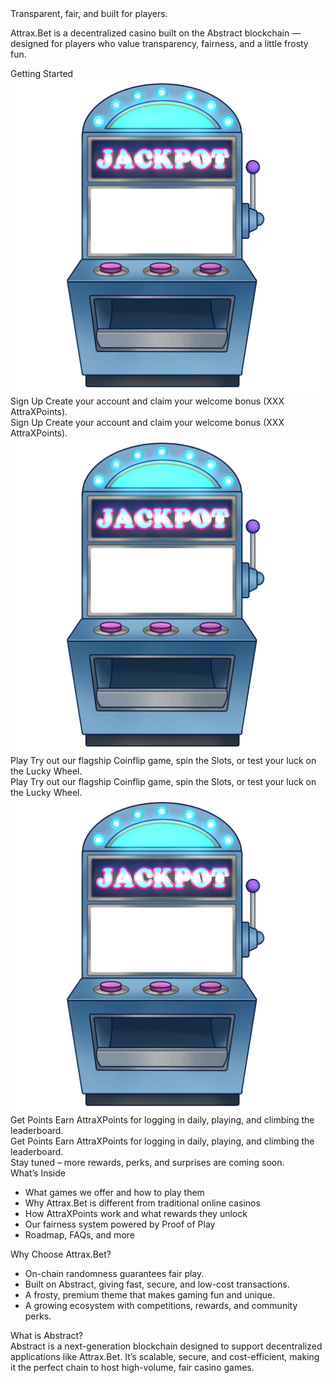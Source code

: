 

<div class="ab-hero ab-hero-fairness ab-hero-parallax">
	<div class="ab-hero-title-glow-wrap">
		<div class="ab-subtitle ab-fairness-highlight ab-hero-title">
		<div class="ab-hero-glow"></div>
		<span>Transparent, fair, and built for players.</span>
		</div>
	</div>
	<p>
		Attrax.Bet is a decentralized casino built on the Abstract blockchain — designed for players who value transparency, fairness, and a little frosty fun.
	</p>
</div>


<div class="ab-section">
	<div class="ab-section-title ab-green"> Getting Started</div>
		<div class="ab-section-body">
			<div class="ab-slot-row">
				   <div class="ab-slot-container">
					   <div class="ab-slot-machine" data-slot="0">
						   <img src="assets/SlotMachine.png" alt="Slot Machine" class="ab-slot-img" />
						   <div class="ab-slot-screen">
							   <span class="ab-slot-word">Sign Up</span>
							   <span class="ab-slot-desc">Create your account and claim your welcome bonus (XXX AttraXPoints).</span>
						   </div>
						   <div class="ab-slot-popup">
							   <span class="ab-slot-popup-word">Sign Up</span>
							   <span class="ab-slot-popup-desc">Create your account and claim your welcome bonus (XXX AttraXPoints).</span>
						   </div>
					   </div>
				   </div>
				   <div class="ab-slot-container">
					   <div class="ab-slot-machine" data-slot="1">
						   <img src="assets/SlotMachine.png" alt="Slot Machine" class="ab-slot-img" />
						   <div class="ab-slot-screen">
							   <span class="ab-slot-word">Play</span>
							   <span class="ab-slot-desc">Try out our flagship Coinflip game, spin the Slots, or test your luck on the Lucky Wheel.</span>
						   </div>
						   <div class="ab-slot-popup">
							   <span class="ab-slot-popup-word">Play</span>
							   <span class="ab-slot-popup-desc">Try out our flagship Coinflip game, spin the Slots, or test your luck on the Lucky Wheel.</span>
						   </div>
					   </div>
				   </div>
				   <div class="ab-slot-container">
					   <div class="ab-slot-machine" data-slot="2">
						   <img src="assets/SlotMachine.png" alt="Slot Machine" class="ab-slot-img" />
						   <div class="ab-slot-screen">
							   <span class="ab-slot-word">Get Points</span>
							   <span class="ab-slot-desc">Earn AttraXPoints for logging in daily, playing, and climbing the leaderboard.</span>
						   </div>
						   <div class="ab-slot-popup">
							   <span class="ab-slot-popup-word">Get Points</span>
							   <span class="ab-slot-popup-desc">Earn AttraXPoints for logging in daily, playing, and climbing the leaderboard.</span>
						   </div>
					   </div>
				   </div>
			</div>
			<div class="ab-slot-below">Stay tuned – more rewards, perks, and surprises are coming soon.</div>
		</div>
</div>

<div class="ab-section">
	<div class="ab-section-title ab-green"> What’s Inside</div>
	<div class="ab-section-body">
		<ul class="ab-fairness-list">
			<li>What games we offer and how to play them</li>
			<li>Why Attrax.Bet is different from traditional online casinos</li>
			<li>How AttraXPoints work and what rewards they unlock</li>
			<li>Our fairness system powered by Proof of Play</li>
			<li>Roadmap, FAQs, and more</li>
		</ul>
	</div>
</div>

<div class="ab-section">
	<div class="ab-section-title ab-green"> Why Choose Attrax.Bet?</div>
	<div class="ab-section-body">
		<ul class="ab-fairness-list">
			<li>On-chain randomness guarantees fair play.</li>
			<li>Built on Abstract, giving fast, secure, and low-cost transactions.</li>
			<li>A frosty, premium theme that makes gaming fun and unique.</li>
			<li>A growing ecosystem with competitions, rewards, and community perks.</li>
		</ul>
	</div>
</div>

<div class="ab-section">
	<div class="ab-section-title ab-green"> What is Abstract?</div>
	<div class="ab-section-body">
		Abstract is a next-generation blockchain designed to support decentralized applications like Attrax.Bet. It’s scalable, secure, and cost-efficient, making it the perfect chain to host high-volume, fair casino games.
	</div>
</div>


